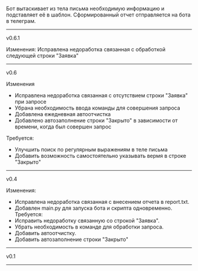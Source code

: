 Бот вытаскивает из тела письма необходимую информацию и подставляет её в шаблон. Сформированный отчет отправляется на бота в телеграм.

---------------

v0.6.1

Изменения:
Исправлена недоработка связанная с обработкой следующей строки "Заявка"

---------------

v0.6

Изменения
- Исправлена недоработка связанная с отсутствием строки "Заявка" при запросе
- Убрана необходимость ввода команды для совершения запроса
- Добавлена ежедневная автоотчистка
- Добавлено автозаполнение строки "Закрыто" в зависимости от времени, когда был совершен запрос

Требуется:
- Улучшить поиск по регулярным выражениям в теле письма
- Добавить возможность самостоятельно указывать вермя в строке "Закрыто"

---------------

v0.4

Изменения:
- Исправлена недоработка связанная с внесением отчета в report.txt.
- Добавлен main.py для запуска бота и скрипта одновременно.
Требуется:
- Исправить недоработку связанную со строкой "Заявка".
- Убрать необходимость в команде для обработки запроса.
- Добавить автоотчистку.
- Добавить автозаполнение строки "Закрыто" 

---------------

v0.1

---------------
